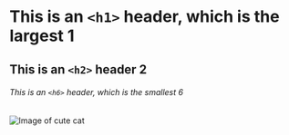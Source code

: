 # This is an `<h1>` header, which is the largest 1

## This is an `<h2>` header 2

###### This is an `<h6>` header, which is the smallest 6
![Image of cute cat](https://octodex.github.com/images/yaktocat.png)
